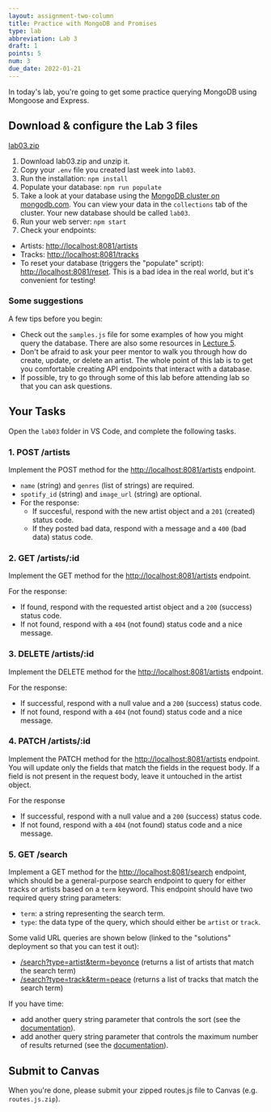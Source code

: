 ```yaml
---
layout: assignment-two-column
title: Practice with MongoDB and Promises
type: lab
abbreviation: Lab 3
draft: 1
points: 5
num: 3
due_date: 2022-01-21
---
```


In today's lab, you're going to get some practice querying MongoDB using Mongoose and Express.

## Download & configure the Lab 3 files

<a class="nu-button" href="/winter2022/course-files/labs/lab03.zip">lab03.zip<i class="fas fa-download" aria-hidden="true"></i></a>

1. Download lab03.zip and unzip it.
2. Copy your `.env` file you created last week into `lab03`.
3. Run the installation: `npm install`
4. Populate your database: `npm run populate`
5. Take a look at your database using the <a href="https://account.mongodb.com/account/login" target="_blank">MongoDB cluster on mongodb.com</a>. You can view your data in the `collections` tab of the cluster. Your new database should be called `lab03`.
6. Run your web server: `npm start`
7. Check your endpoints:
  * Artists: [http://localhost:8081/artists](http://localhost:8081/artists)
  * Tracks: [http://localhost:8081/tracks](http://localhost:8081/tracks)
  * To reset your database (triggers the "populate" script): [http://localhost:8081/reset](http://localhost:8081/reset). This is a bad idea in the real world, but it's convenient for testing!

### Some suggestions
A few tips before you begin:
* Check out the `samples.js` file for some examples of how you might query the database. There are also some resources in [Lecture 5](../lectures/lecture05).
* Don't be afraid to ask your peer mentor to walk you through how do create, update, or delete an artist. The whole point of this lab is to get you comfortable creating API endpoints that interact with a database.
* If possible, try to go through some of this lab before attending lab so that you can ask questions.

## Your Tasks
Open the `lab03` folder in VS Code, and complete the following tasks. 

### 1. POST /artists
Implement the POST method for the [http://localhost:8081/artists](http://localhost:8081/artists) endpoint. 
* `name` (string) and `genres` (list of strings) are required.
* `spotify_id` (string) and `image_url` (string) are optional.
* For the response:
    * If succesful, respond with the new artist object and a `201` (created) status code.
    * If they posted bad data, respond with a message and a `400` (bad data) status code.

### 2. GET /artists/:id
Implement the GET method for the [http://localhost:8081/artists](http://localhost:8081/artists/:id) endpoint. 

For the response:
* If found, respond with the requested artist object and a `200` (success) status code.
* If not found, respond with a `404` (not found) status code and a nice message.

### 3. DELETE /artists/:id
Implement the DELETE method for the [http://localhost:8081/artists](http://localhost:8081/artists/:id) endpoint. 

For the response:
* If successful, respond with a null value and a `200` (success) status code.
* If not found, respond with a `404` (not found) status code and a nice message.

### 4. PATCH /artists/:id
Implement the PATCH method for the [http://localhost:8081/artists](http://localhost:8081/artists/:id) endpoint. You will update only the fields that match the fields in the request body. If a field is not present in the request body, leave it untouched in the artist object.

For the response
* If successful, respond with a null value and a `200` (success) status code.
* If not found, respond with a `404` (not found) status code and a nice message.


### 5. GET /search
Implement a GET method for the [http://localhost:8081/search](http://localhost:8081/seach) endpoint, which should be a general-purpose search endpoint to query for either tracks or artists based on a `term` keyword. This endpoint should have two required query string parameters:
* `term`: a string representing the search term.
* `type`: the data type of the query, which should either be `artist` or `track`.

Some valid URL queries are shown below (linked to the "solutions" deployment so that you can test it out):

* <a href="https://cs396-lab03.herokuapp.com/search?type=artist&term=beyonce" target="_blank">/search?type=artist&term=beyonce</a> (returns a list of artists that match the search term)
* <a href="https://cs396-lab03.herokuapp.com/search?type=track&term=peace" target="_blank">/search?type=track&term=peace</a> (returns a list of tracks that match the search term)

If you have time: 
* add another query string parameter that controls the sort (see the [documentation](https://mongoosejs.com/docs/api/query.html#query_Query-sort)).
* add another query string parameter that controls the maximum number of results returned (see the [documentation](https://mongoosejs.com/docs/api/query.html#query_Query-limit)).

## Submit to Canvas
When you're done, please submit your zipped routes.js file to Canvas (e.g. `routes.js.zip`).

